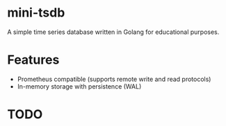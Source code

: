 # mini-tsdb

A simple time series database written in Golang for educational purposes.

# Features
- Prometheus compatible (supports remote write and read protocols)
- In-memory storage with persistence (WAL)

# TODO

